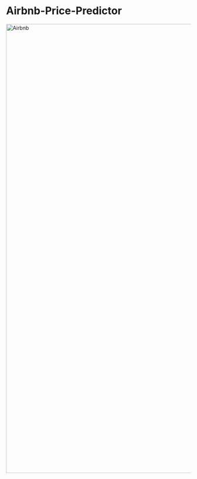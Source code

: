 # Airbnb-Price-Predictor
<img width="1221" alt="Airbnb" src="https://github.com/user-attachments/assets/5d08505f-c0fc-40ce-8f41-dc7b2df8d6f3">
